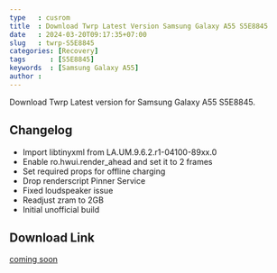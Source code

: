 ```yaml
---
type   : cusrom
title  : Download Twrp Latest Version Samsung Galaxy A55 S5E8845
date   : 2024-03-20T09:17:35+07:00
slug   : twrp-S5E8845
categories: [Recovery]
tags      : [S5E8845]
keywords  : [Samsung Galaxy A55]
author :
---
```


Download Twrp Latest version for Samsung Galaxy A55 S5E8845.

## Changelog
- Import libtinyxml from LA.UM.9.6.2.r1-04100-89xx.0
- Enable ro.hwui.render_ahead and set it to 2 frames
- Set required props for offline charging
- Drop renderscript Pinner Service
- Fixed loudspeaker issue
- Readjust zram to 2GB
- Initial unofficial build


## Download Link
[coming soon](/)


